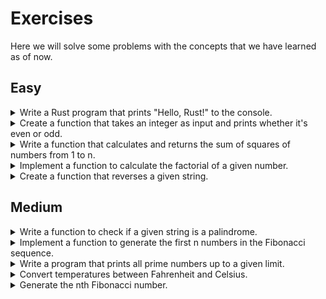# Exercises

Here we will solve some problems with the concepts that we have learned as of now.

## Easy

<details>
<summary>Write a Rust program that prints "Hello, Rust!" to the console.</summary>

```rust
fn main() {
    println!("Hello, Rust!");
}
```
</details>

<details>
<summary>Create a function that takes an integer as input and prints whether it's even or odd.</summary>

```rust
use std::io;

fn main() {
    println!("Enter a number:");
    let mut input = String::new();
    io::stdin().read_line(&mut input).expect("Failed to read line");
    let number: i32 = input.trim().parse().expect("Please enter a number");

    even_or_odd(number);
}

fn even_or_odd(number: i32) {
    if number % 2 == 0 {
        println!("Even");
    } else {
        println!("Odd");
    }
}
```
</details>

<details>
<summary>Write a function that calculates and returns the sum of squares of numbers from 1 to n.</summary>

```rust
use std::io;

fn main() {
    println!("Enter a number:");
    let mut input = String::new();
    io::stdin().read_line(&mut input).expect("Failed to read line");
    let n: u32 = input.trim().parse().expect("Please enter a non-negative number");

    let result = sum_of_squares(n);
    println!("Sum of squares: {}", result);
}

fn sum_of_squares(n: u32) -> u32 {
    (1..=n).map(|x| x * x).sum()
}
```
</details>

<details>
<summary>Implement a function to calculate the factorial of a given number.</summary>

```rust
use std::io;

fn main() {
    println!("Enter a non-negative  number:");
    let mut input = String::new();
    io::stdin().read_line(&mut input).expect("Failed to read line");
    let n: u32 = input.trim().parse().expect("Please enter a non-negative number");

    let result = factorial(n);
    println!("Factorial: {}", result);
}

fn factorial(n: u32) -> u32 {
    (1..=n).product()
}
```
</details>

<details>
<summary>Create a function that reverses a given string.</summary>

```rust
use std::io;

fn main() {
    println!("Enter a string:");
    let mut input = String::new();
    io::stdin().read_line(&mut input).expect("Failed to read line");

    let reversed = reverse_string(input.trim());
    println!("Reversed string: {}", reversed);
}

fn reverse_string(s: &str) -> String {
    s.chars().rev().collect()
}
```
</details>

## Medium

<details>
<summary>Write a function to check if a given string is a palindrome.</summary>

```rust
use std::io;

fn main() {
    println!("Enter a string:");
    let mut input = String::new();
    io::stdin().read_line(&mut input).expect("Failed to read line");

    if is_palindrome(input.trim()) {
        println!("Palindrome");
    } else {
        println!("Not a palindrome");
    }
}

fn is_palindrome(s: &str) -> bool {
    s.chars().eq(s.chars().rev())
}
```
</details>

<details>
<summary>Implement a function to generate the first n numbers in the Fibonacci sequence.</summary>

```rust
use std::io;

fn main() {
    println!("Enter the number of Fibonacci sequence elements:");
    let mut input = String::new();
    io::stdin().read_line(&mut input).expect("Failed to read line");
    let n: u32 = input.trim().parse().expect("Please enter a non-negative number");

    let sequence = fibonacci(n);
    println!("Fibonacci sequence: {:?}", sequence);
}

fn fibonacci(n: u32) -> Vec<u32> {
    let mut result = Vec::new();
    let mut a = 0;
    let mut b = 1;

    for _ in 0..n {
        result.push(a);
        let temp = a + b;
        a = b;
        b = temp;
    }

    result
}
```
</details>

<details>
<summary>Write a program that prints all prime numbers up to a given limit.</summary>

```rust
use std::io;

fn main() {
    println!("Enter the upper limit:");
    let mut input = String::new();
    io::stdin().read_line(&mut input).expect("Failed to read line");
    let limit: u32 = input.trim().parse().expect("Please enter a non-negative number");

    println!("Prime numbers up to {}: {:?}", limit, find_primes(limit));
}

fn find_primes(limit: u32) -> Vec<u32> {
    let mut primes = Vec::new();
    for num in 2..=limit {
        if is_prime(num) {
            primes.push(num);
        }
    }
    primes
}

fn is_prime(num: u32) -> bool {
    if num < 2 {
        return false;
    }
    for i in 2..=((num as f64).sqrt() as u32) {
        if num % i == 0 {
            return false;
        }
    }
    true
}
```
</details>

<details>
<summary>Convert temperatures between Fahrenheit and Celsius.</summary>

```rust
use std::io;

fn main() {
    println!("Temperature Converter");

    // Get user input for temperature value
    let mut temperature = String::new();
    println!("Enter temperature value:");
    io::stdin().read_line(&mut temperature).expect("Failed to read line");

    // Convert user input to a floating-point number
    let temperature: f64 = match temperature.trim().parse() {
        Ok(num) => num,
        Err(_) => {
            println!("Invalid input. Please enter a valid number.");
            return;
        }
    };

    // Get user input for temperature unit
    let mut unit = String::new();
    println!("Enter temperature unit (F for Fahrenheit, C for Celsius):");
    io::stdin().read_line(&mut unit).expect("Failed to read line");

    // Convert temperature based on user input
    let converted_temperature = match unit.trim().to_ascii_lowercase().as_str() {
        "f" => (temperature - 32.0) * (5.0/9.0), // Fahrenheit to Celsius
        "c" => (temperature * (9.0/5.0)) + 32.0, // Celsius to Fahrenheit
        _ => {
            println!("Invalid unit. Please enter 'F' or 'C'.");
            return;
        }
    };

    // Display the converted temperature
    println!("Converted Temperature: {:.2}", converted_temperature);
}
```
</details>

<details>
<summary>Generate the nth Fibonacci number.</summary>

```rust
use std::io;

fn fibonacci(n: u32) -> u64 {
    if n == 0 {
        return 0;
    } else if n == 1 {
        return 1;
    } else {
        let mut prev = 0;
        let mut current = 1;

        for _ in 2..=n {
            let temp = current;
            current += prev;
            prev = temp;
        }

        return current;
    }
}

fn main() {
    println!("Fibonacci Number Generator");

    // Get user input for the nth Fibonacci number
    println!("Enter the value of n:");
    let mut input = String::new();
    io::stdin().read_line(&mut input).expect("Failed to read line");

    // Convert user input to a positive integer
    let n: u32 = match input.trim().parse() {
        Ok(num) => num,
        Err(_) => {
            println!("Invalid input. Please enter a valid positive integer.");
            return;
        }
    };

    // Generate the nth Fibonacci number
    let result = fibonacci(n);

    // Display the result
    println!("The {}th Fibonacci number is: {}", n, result);
}
```
</details>
